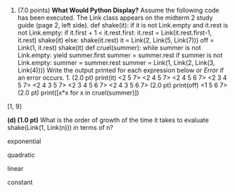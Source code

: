 
1. (7.0 points) **What Would Python Display?** Assume the following code has been executed. The Link class appears on the midterm 2 study guide (page 2, left side). def shake(it):  if it is not Link.empty and it.rest is not Link.empty:  if it.first + 1 < it.rest.first:  it.rest = Link(it.rest.first-1, it.rest)  shake(it)  else:  shake(it.rest)  it = Link(2, Link(5, Link(7)))  off = Link(1, it.rest)  shake(it) def cruel(summer):  while summer is not Link.empty:  yield summer.first  summer = summer.rest  if summer is not Link.empty:  summer = summer.rest  summer = Link(1, Link(2, Link(3, Link(4)))) Write the output printed for each expression below or _Error_ if an error occurs. 1. (2.0 pt) print(it) <2 5 7> <2 4 5 7> <2 4 5 6 7> <2 3 4 5 7> <2 4 3 5 7> <2 3 4 5 6 7> <2 4 3 5 6 7> (2.0 pt) print(off) <1 5 6 7> (2.0 pt) print([x*x for x in cruel(summer)])

[1, 9]


**(d) (1.0 pt)** What is the order of growth of the time it takes to evaluate shake(Link(1, Link(n))) in terms of n?

exponential

quadratic

linear

constant